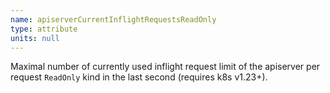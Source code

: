 ```yaml
---
name: apiserverCurrentInflightRequestsReadOnly
type: attribute
units: null
---
```


Maximal number of currently used inflight request limit of the apiserver per request `ReadOnly` kind in the last second (requires k8s v1.23+).